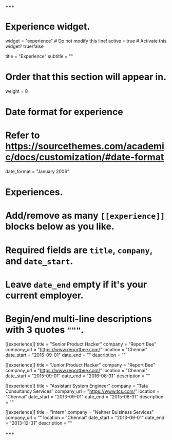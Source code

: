 +++
# Experience widget.
widget = "experience"  # Do not modify this line!
active = true  # Activate this widget? true/false

title = "Experience"
subtitle = ""

# Order that this section will appear in.
weight = 8

# Date format for experience
#   Refer to https://sourcethemes.com/academic/docs/customization/#date-format
date_format = "January 2006"

# Experiences.
#   Add/remove as many `[[experience]]` blocks below as you like.
#   Required fields are `title`, `company`, and `date_start`.
#   Leave `date_end` empty if it's your current employer.
#   Begin/end multi-line descriptions with 3 quotes `"""`.
[[experience]]
  title = "Senior Product Hacker"
  company = "Report Bee"
  company_url = "https://www.reportbee.com/"
  location = "Chennai"
  date_start = "2016-09-01"
  date_end = ""
  description = ""

[[experience]]
  title = "Junior Product Hacker"
  company = "Report Bee"
  company_url = "https://www.reportbee.com/"
  location = "Chennai"
  date_start = "2015-09-01"
  date_end = "2016-08-31"
  description = ""

[[experience]]
  title = "Assistant System Engineer"
  company = "Tata Consultancy Services"
  company_url = "https://www.tcs.com/"
  location = "Chennai"
  date_start = "2013-09-01"
  date_end = "2015-08-31"
  description = ""

  [[experience]]
  title = "Intern"
  company = "Neltner Buisiness Services"
  company_url = ""
  location = "Chennai"
  date_start = "2013-09-01"
  date_end = "2013-12-31"
  description = ""

+++
